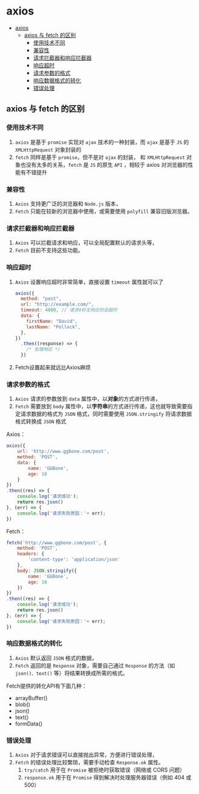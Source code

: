 # axios

- [axios](#axios)
  - [axios 与 fetch 的区别](#axios-与-fetch-的区别)
    - [使用技术不同](#使用技术不同)
    - [兼容性](#兼容性)
    - [请求拦截器和响应拦截器](#请求拦截器和响应拦截器)
    - [响应超时](#响应超时)
    - [请求参数的格式](#请求参数的格式)
    - [响应数据格式的转化](#响应数据格式的转化)
    - [错误处理](#错误处理)

## axios 与 fetch 的区别

### 使用技术不同

1. `axios` 是基于 `promise` 实现对 `ajax` 技术的一种封装，而 `ajax` 是基于 `JS` 的 `XMLHttpRequest` 对象封装的
2. `fetch` 同样是基于 `promise`，但不是对 `ajax` 的封装， 和 `XMLHttpRequest` 对象也没有太多的关系，`fetch` 是 `JS` 的原生 `API` ，相较于 axios 对浏览器的性能有不错提升

### 兼容性

1. `Axios` 支持更广泛的浏览器和 `Node.js` 版本，
2. `Fetch` 只能在较新的浏览器中使用，或需要使用 `polyfill` 兼容旧版浏览器。

### 请求拦截器和响应拦截器

1. `Axios` 可以拦截请求和响应，可以全局配置默认的请求头等，
2. `Fetch` 目前不支持这些功能。

### 响应超时

1. `Axios` 设置响应超时非常简单，直接设置 `timeout` 属性就可以了

    ```js
    axios({
      method: "post",
      url: "http://example.com/",
      timeout: 4000, // 请求4秒无响应则会超时
      data: {
        firstName: "David",
        lastName: "Pollock",
      },
    })
      .then((response) => {
        /* 处理响应 */
      })
    ```

2. Fetch设置起来就远比Axios麻烦

### 请求参数的格式

1. `Axios` 请求的参数放到 `data` 属性中，以**对象**的方式进行传递，
2. `Fetch` 需要放到 `body` 属性中，以**字符串**的方式进行传递，这也就导致需要指定请求数据的格式为 `JSON` 格式，同时需要使用 `JSON.stringify` 将请求数据格式转换成 `JSON` 格式

Axios：

```js
axios({
    url: 'http://www.ggbone.com/post',
    method: 'POST',
    data: {
        name: 'GGBone',
        age: 18
    }
})
.then((res) => {
    console.log('请求成功');
    return res.json()
}, (err) => {
    console.log('请求失败原因：'+ err);
})
```

Fetch：

```js
fetch('http://www.ggbone.com/post', {
    method: 'POST',
    headers: {
        'content-type': 'application/json'
    },
    body: JSON.stringify({
        name: 'GGBone',
        age: 18
    })
})
.then((res) => {
    console.log('请求成功');
    return res.json()
}, (err) => {
    console.log('请求失败原因：'+ err);
})
```

### 响应数据格式的转化

1. `Axios` 默认返回 `JSON` 格式的数据，
2. `Fetch` 返回的是 `Response` 对象，需要自己通过 `Response` 的方法（如 `json()、text()` 等）将结果转换成所需的格式。

Fetch提供的转化API有下面几种：

- arrayBuffer()
- blob()
- json()
- text()
- formData()

### 错误处理

1. `Axios` 对于请求错误可以直接抛出异常，方便进行错误处理，
2. `Fetch` 的错误处理比较繁琐，需要手动检查 `Response.ok` 属性。
   1. `try/catch` 用于在 `Promise` 被拒绝时获取错误（网络或 CORS 问题）
   2. `response.ok` 用于在 `Promise` 得到解决时处理服务器错误（例如 404 或 500）
